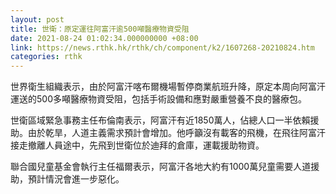 ```yaml
---
layout: post
title: 世衛：原定運往阿富汗逾500噸醫療物資受阻
date: 2021-08-24 01:02:34.000000000 +08:00
link: https://news.rthk.hk/rthk/ch/component/k2/1607268-20210824.htm
categories: rthk
---
```


世界衛生組織表示，由於阿富汗喀布爾機場暫停商業航班升降，原定本周向阿富汗運送的500多噸醫療物資受阻，包括手術設備和應對嚴重營養不良的醫療包。

世衛區域緊急事務主任布倫南表示，阿富汗有近1850萬人，佔總人口一半依賴援助。由於乾旱，人道主義需求預計會增加。他呼籲沒有載客的飛機，在飛往阿富汗接走撤離人員途中，先飛到世衛位於迪拜的倉庫，運載援助物資。

聯合國兒童基金會執行主任福爾表示，阿富汗各地大約有1000萬兒童需要人道援助，預計情況會進一步惡化。
